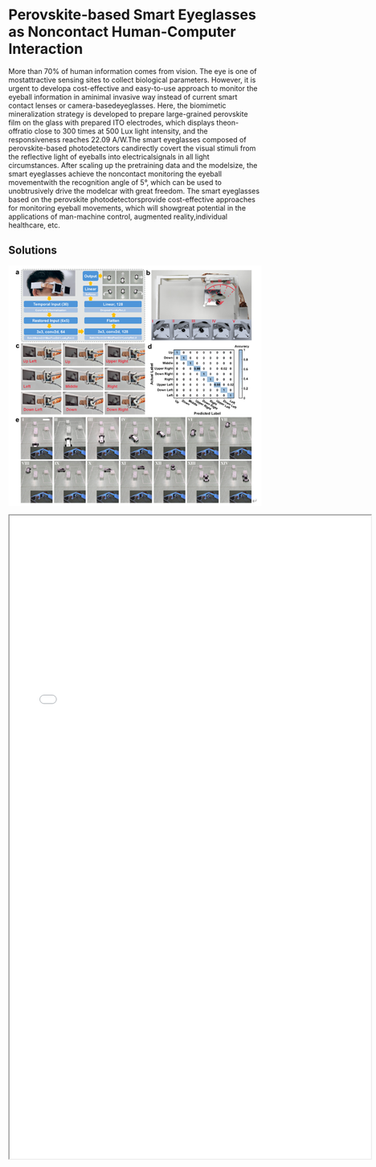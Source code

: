 # Perovskite-based Smart Eyeglasses as Noncontact Human-Computer Interaction

More than 70% of human information comes from vision. The eye is one of mostattractive sensing sites to collect biological parameters. 
However, it is urgent to developa cost-effective and easy-to-use approach to monitor the eyeball information in aminimal invasive way instead of current smart contact lenses or camera-basedeyeglasses. 
Here, the biomimetic mineralization strategy is developed to prepare large-grained perovskite film on the glass with prepared ITO electrodes, 
which displays theon-offratio close to 300 times at 500 Lux light intensity, 
and the responsiveness reaches 22.09 A/W.The smart eyeglasses composed of perovskite-based photodetectors candirectly covert the visual stimuli from the reflective light of eyeballs into electricalsignals in all light circumstances. 
After scaling up the pretraining data and the modelsize, the smart eyeglasses achieve the noncontact monitoring the eyeball movementwith the recognition angle of 5°, which can be used to unobtrusively drive the modelcar with great freedom. 
The smart eyeglasses based on the perovskite photodetectorsprovide cost-effective approaches for monitoring eyeball movements, which will showgreat potential in the applications of man-machine control, 
augmented reality,individual healthcare, etc.

## Solutions

![Demo](demo.png)

<iframe height=1280 width=720 src="./demo.mp4">
